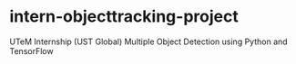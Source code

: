 # intern-objecttracking-project
UTeM Internship (UST Global) Multiple Object Detection using Python and TensorFlow 
